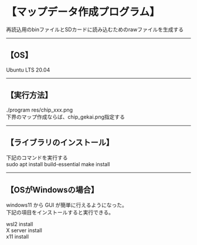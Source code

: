 # 【マップデータ作成プログラム】
再読込用のbinファイルとSDカードに読み込むためのrawファイルを生成する</br>

---

## 【OS】
Ubuntu LTS 20.04

---

## 【実行方法】
./program res/chip_xxx.png</br>
下界のマップ作成ならば、chip_gekai.png指定する</br>

---

## 【ライブラリのインストール】
下記のコマンドを実行する</br>
sudo apt install build-essential
make install</br>

---

## 【OSがWindowsの場合】
windows11 から GUI が簡単に行えるようになった。</br>
下記の項目をインストールすると実行できる。</br>

wsl2 install</br>
X server install</br>
x11 install</br>